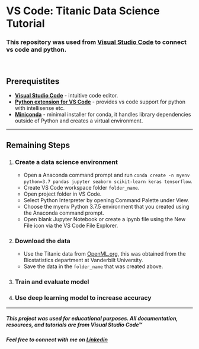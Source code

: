 # __VS Code: Titanic Data Science Tutorial__

### This repository was used from [Visual Studio Code](https://code.visualstudio.com/docs/python/data-science-tutorial) to connect vs code and python.  
&nbsp;

## __Prerequistites__
- __[Visual Studio Code](https://code.visualstudio.com/)__ - intuitive code editor.
- __[Python extension for VS Code](https://marketplace.visualstudio.com/items?itemName=ms-python.python)__ - provides vs code support for python with intellisense etc. 
- __[Miniconda](https://docs.conda.io/en/latest/miniconda.html)__ - minimal installer for conda, it handles library dependencies outside of Python and creates a virtual environment. 
---

## __Remaining Steps__

1. ### Create a data science environment

    - Open a Anaconda command prompt and run `conda create -n myenv python=3.7 pandas jupyter seaborn scikit-learn keras tensorflow`.
    - Create VS Code workspace folder `folder_name`.
    - Open project folder in VS Code.
    - Select Python Interpreter by opening Command Palette under View. 
    - Choose the myenv Python 3.7.5 environment that you created using the Anaconda command prompt. 
    - Open blank Jupyter Notebook or create a ipynb file using the New File icon via the VS Code File Explorer. 
2. ### Download the data

    - Use the Titanic data from [OpenML.org](https://www.openml.org/d/40945), this was obtained from the Biostatistics department at Vanderbilt University.
    - Save the data in the `folder_name` that was created above. 
3. ### Train and evaluate model
4. ### Use deep learning model to increase accuracy
---
##### This project was used for educational purposes. All documentation, resources, and tutorials are from Visual Studio Code&trade; 
##### Feel free to connect with me on [Linkedin](https://www.linkedin.com/in/cherietopham/)
